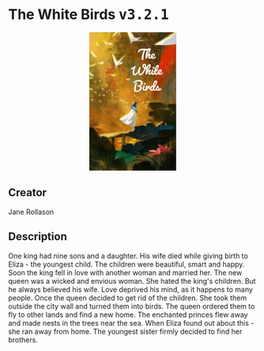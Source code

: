 
# The White Birds <kbd>v3.2.1</kbd>

<center>
  <img src="./cover-1024.jpg"/>
</center>

## Creator
Jane Rollason

## Description
One king had nine sons and a daughter. His wife died while giving birth to Eliza - the youngest child. The children were beautiful, smart and happy. Soon the king fell in love with another woman and married her. The new queen was a wicked and envious woman. She hated the king's children. But he always believed his wife. Love deprived his mind, as it happens to many people. Once the queen decided to get rid of the children. She took them outside the city wall and turned them into birds. The queen ordered them to fly to other lands and find a new home. The enchanted princes flew away and made nests in the trees near the sea. When Eliza found out about this - she ran away from home. The youngest sister firmly decided to find her brothers.
